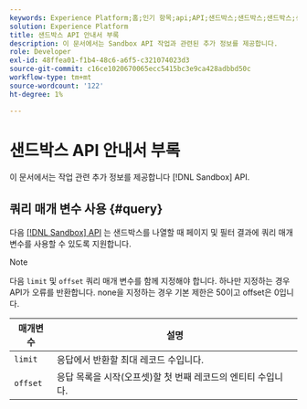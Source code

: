 ```yaml
---
keywords: Experience Platform;홈;인기 항목;api;API;샌드박스;샌드박스;샌드박스;샌드박스
solution: Experience Platform
title: 샌드박스 API 안내서 부록
description: 이 문서에서는 Sandbox API 작업과 관련된 추가 정보를 제공합니다.
role: Developer
exl-id: 48ffea01-f1b4-48c6-a6f5-c321074023d3
source-git-commit: c16ce1020670065ecc5415bc3e9ca428adbbd50c
workflow-type: tm+mt
source-wordcount: '122'
ht-degree: 1%

---
```


# 샌드박스 API 안내서 부록

이 문서에서는 작업 관련 추가 정보를 제공합니다 [!DNL Sandbox] API.

## 쿼리 매개 변수 사용 {#query}

다음 [[!DNL Sandbox] API](https://www.adobe.io/experience-platform-apis/references/sandbox) 는 샌드박스를 나열할 때 페이지 및 필터 결과에 쿼리 매개 변수를 사용할 수 있도록 지원합니다.

>[!NOTE]
>
>다음 `limit` 및 `offset` 쿼리 매개 변수를 함께 지정해야 합니다. 하나만 지정하는 경우 API가 오류를 반환합니다. none을 지정하는 경우 기본 제한은 50이고 offset은 0입니다.

| 매개변수 | 설명 |
| --- | --- |
| `limit` | 응답에서 반환할 최대 레코드 수입니다. |
| `offset` | 응답 목록을 시작(오프셋)할 첫 번째 레코드의 엔티티 수입니다. |
